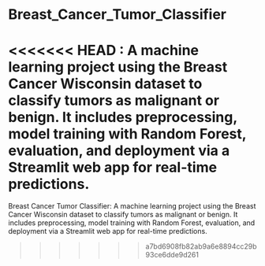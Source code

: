 # Breast_Cancer_Tumor_Classifier
<<<<<<< HEAD
: A machine learning project using the Breast Cancer Wisconsin dataset to classify tumors as malignant or benign. It includes preprocessing, model training with Random Forest, evaluation, and deployment via a Streamlit web app for real-time predictions.
=======
Breast Cancer Tumor Classifier: A machine learning project using the Breast Cancer Wisconsin dataset to classify tumors as malignant or benign. It includes preprocessing, model training with Random Forest, evaluation, and deployment via a Streamlit web app for real-time predictions.
>>>>>>> a7bd6908fb82ab9a6e8894cc29b93ce6dde9d261
